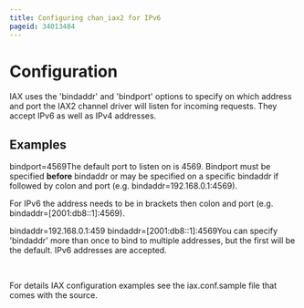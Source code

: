 ```yaml
---
title: Configuring chan_iax2 for IPv6
pageid: 34013484
---
```


Configuration
=============

IAX uses the 'bindaddr' and 'bindport' options to specify on which address and port the IAX2 channel driver will listen for incoming requests. They accept IPv6 as well as IPv4 addresses.

Examples
--------

bindport=4569The default port to listen on is 4569. Bindport must be specified **before** bindaddr or may be specified on a specific bindaddr if followed by colon and port (e.g. bindaddr=192.168.0.1:4569).

For IPv6 the address needs to be in brackets then colon and port (e.g. bindaddr=[2001:db8::1]:4569).

bindaddr=192.168.0.1:459
bindaddr=[2001:db8::1]:4569You can specify 'bindaddr' more than once to bind to multiple addresses, but the first will be the default. IPv6 addresses are accepted.

 

For details IAX configuration examples see the iax.conf.sample file that comes with the source.

